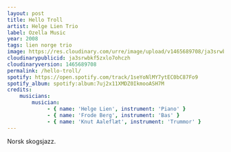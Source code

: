 ```yaml
---
layout: post
title: Hello Troll
artist: Helge Lien Trio
label: Ozella Music
year: 2008
tags: lien norge trio
image: https://res.cloudinary.com/urre/image/upload/v1465689708/ja3srwbkf5zxlo7ohczh.jpg
cloudinarypublicid: ja3srwbkf5zxlo7ohczh
cloudinaryversion: 1465689708
permalink: /hello-troll/
spotify: https://open.spotify.com/track/1seYoNlMY7ytEC0bC87Fo9
spotify_album: spotify:album:7uj2x11XMDZ0IkmooASH7M
credits:
    musicians:
        musician:
             - { name: 'Helge Lien', instrument: 'Piano' }
             - { name: 'Frode Berg', instrument: 'Bas' }
             - { name: 'Knut Aaleflæt', instrument: 'Trummor' }
---
```


Norsk skogsjazz.